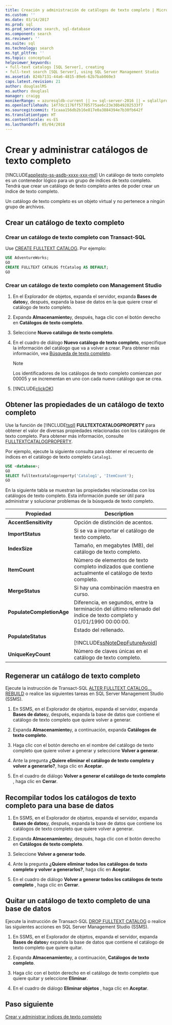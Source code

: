 ```yaml
---
title: Creación y administración de catálogos de texto completo | Microsoft Docs
ms.custom: ''
ms.date: 03/14/2017
ms.prod: sql
ms.prod_service: search, sql-database
ms.component: search
ms.reviewer: ''
ms.suite: sql
ms.technology: search
ms.tgt_pltfrm: ''
ms.topic: conceptual
helpviewer_keywords:
- full-text catalogs [SQL Server], creating
- full-text search [SQL Server], using SQL Server Management Studio
ms.assetid: 824b7131-44a6-4815-89e6-62b7bab060e3
caps.latest.revision: 21
author: douglaslMS
ms.author: douglasl
manager: craigg
monikerRange: = azuresqldb-current || >= sql-server-2016 || = sqlallproducts-allversions
ms.openlocfilehash: 14f7dc1176ff57705775ae6c23e30b49202533f7
ms.sourcegitcommit: f1caaa156db2b16e817e0a3884394e7b30fb642f
ms.translationtype: HT
ms.contentlocale: es-ES
ms.lasthandoff: 05/04/2018
---
```

# <a name="create-and-manage-full-text-catalogs"></a>Crear y administrar catálogos de texto completo
[!INCLUDE[appliesto-ss-asdb-xxxx-xxx-md](../../includes/appliesto-ss-asdb-xxxx-xxx-md.md)]
Un catálogo de texto completo es un contenedor lógico para un grupo de índices de texto completo. Tendrá que crear un catálogo de texto completo antes de poder crear un índice de texto completo.

Un catálogo de texto completo es un objeto virtual y no pertenece a ningún grupo de archivos.
  
##  <a name="creating"></a> Crear un catálogo de texto completo  

### <a name="create-a-full-text-catalog-with-transact-sql"></a>Crear un catálogo de texto completo con Transact-SQL
Use [CREATE FULLTEXT CATALOG](../../t-sql/statements/create-fulltext-catalog-transact-sql.md). Por ejemplo:

```sql 
USE AdventureWorks;  
GO  
CREATE FULLTEXT CATALOG ftCatalog AS DEFAULT;  
GO  
``` 

### <a name="create-a-full-text-catalog-with-management-studio"></a>Crear un catálogo de texto completo con Management Studio
1.  En el Explorador de objetos, expanda el servidor, expanda **Bases de datos**y, después, expanda la base de datos en la que quiere crear el catálogo de texto completo.  
  
2.  Expanda **Almacenamiento**y, después, haga clic con el botón derecho en **Catálogos de texto completo**.  
  
3.  Seleccione **Nuevo catálogo de texto completo**.  
  
4.  En el cuadro de diálogo **Nuevo catálogo de texto completo**, especifique la información del catálogo que va a volver a crear. Para obtener más información, vea [Búsqueda de texto completo](http://msdn.microsoft.com/library/5ed6f7cd-d9af-4439-9f33-fc935b883d91).  
  
    > [!NOTE]  
    >  Los identificadores de los catálogos de texto completo comienzan por 00005 y se incrementan en uno con cada nuevo catálogo que se crea.  
  
5.  [!INCLUDE[clickOK](../../includes/clickok-md.md)]  
  
##  <a name="props"></a> Obtener las propiedades de un catálogo de texto completo  
Use la función de [!INCLUDE[tsql](../../includes/tsql-md.md)] **FULLTEXTCATALOGPROPERTY** para obtener el valor de diversas propiedades relacionadas con los catálogos de texto completo. Para obtener más información, consulte [FULLTEXTCATALOGPROPERTY](../../t-sql/functions/fulltextcatalogproperty-transact-sql.md).

Por ejemplo, ejecute la siguiente consulta para obtener el recuento de índices en el catálogo de texto completo `Catalog1`.

```sql 
USE <database>;  
GO  
SELECT fulltextcatalogproperty('Catalog1', 'ItemCount');  
GO  
```  
  
En la siguiente tabla se muestran las propiedades relacionadas con los catálogos de texto completo. Esta información puede ser útil para administrar y solucionar problemas de la búsqueda de texto completo. 
  
|Propiedad|Description|  
|--------------|-----------------|  
|**AccentSensitivity**|Opción de distinción de acentos.|
|**ImportStatus**|Si se va a importar el catálogo de texto completo.|  
|**IndexSize**|Tamaño, en megabytes (MB), del catálogo de texto completo.| 
|**ItemCount**|Número de elementos de texto completo indizados que contiene actualmente el catálogo de texto completo.|  
|**MergeStatus**|Si hay una combinación maestra en curso.| 
|**PopulateCompletionAge**|Diferencia, en segundos, entre la terminación del último rellenado del índice de texto completo y 01/01/1990 00:00:00.| 
|**PopulateStatus**|Estado del rellenado.<br /><br /> [!INCLUDE[ssNoteDepFutureAvoid](../../includes/ssnotedepfutureavoid-md.md)]|  
|**UniqueKeyCount**|Número de claves únicas en el catálogo de texto completo.| 

##  <a name="rebuildone"></a> Regenerar un catálogo de texto completo  

Ejecute la instrucción de Transact-SQL [ALTER FULLTEXT CATALOG... REBUILD](
../../t-sql/statements/alter-fulltext-catalog-transact-sql.md) o realice las siguientes tareas en SQL Server Management Studio (SSMS).

1.  En SSMS, en el Explorador de objetos, expanda el servidor, expanda **Bases de datos**y, después, expanda la base de datos que contiene el catálogo de texto completo que quiere volver a generar.  
  
2.  Expanda **Almacenamiento**y, a continuación, expanda **Catálogos de texto completo**.  
  
3.  Haga clic con el botón derecho en el nombre del catálogo de texto completo que quiere volver a generar y seleccione **Volver a generar**.  
  
4.  Ante la pregunta **¿Quiere eliminar el catálogo de texto completo y volver a generarlo?**, haga clic en **Aceptar**.  
  
5.  En el cuadro de diálogo **Volver a generar el catálogo de texto completo** , haga clic en **Cerrar**.  
   
##  <a name="rebuildall"></a> Recompilar todos los catálogos de texto completo para una base de datos  

1.  En SSMS, en el Explorador de objetos, expanda el servidor, expanda **Bases de datos**y, después, expanda la base de datos que contiene los catálogos de texto completo que quiere volver a generar.  
  
2.  Expanda **Almacenamiento**y, después, haga clic con el botón derecho en **Catálogos de texto completo**.  
  
3.  Seleccione **Volver a generar todo**.  
  
4.  Ante la pregunta **¿Quiere eliminar todos los catálogos de texto completo y volver a generarlos?**, haga clic en **Aceptar**.  
  
5.  En el cuadro de diálogo **Volver a generar todos los catálogos de texto completo** , haga clic en **Cerrar**.  
  
  
  
##  <a name="removing"></a> Quitar un catálogo de texto completo de una base de datos  

Ejecute la instrucción de Transact-SQL [DROP FULLTEXT CATALOG](
../../t-sql/statements/drop-fulltext-catalog-transact-sql.md) o realice las siguientes acciones en SQL Server Management Studio (SSMS).

1.  En SSMS, en el Explorador de objetos, expanda el servidor, expanda **Bases de datos**y expanda la base de datos que contiene el catálogo de texto completo que quiere quitar.  
  
2.  Expanda **Almacenamiento**y, a continuación, **Catálogos de texto completo**.  
  
3.  Haga clic con el botón derecho en el catálogo de texto completo que quiere quitar y seleccione **Eliminar**.  
  
4.  En el cuadro de diálogo **Eliminar objetos** , haga clic en **Aceptar**.  

## <a name="next-step"></a>Paso siguiente
[Crear y administrar índices de texto completo](../../relational-databases/search/create-and-manage-full-text-indexes.md)

